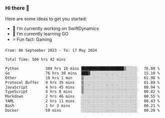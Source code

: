 ### Hi there 👋

Here are some ideas to get you started:

- 🔭 I’m currently working on SwiftDynamics
- 🌱 I’m currently learning GO
-  ⚡ Fun fact: Gaming
  
  <!--
- 👯 I’m looking to collaborate on ...
- 🤔 I’m looking for help with ...
- 💬 Ask me about ...
- 📫 How to reach me: ...
- 😄 Pronouns: ...
-->

<!--START_SECTION:waka-->

```txt
From: 06 September 2023 - To: 17 May 2024

Total Time: 506 hrs 42 mins

Python            389 hrs 10 mins ███████████████████▒░░░░░   76.80 %
Go                76 hrs 30 mins  ███▓░░░░░░░░░░░░░░░░░░░░░   15.10 %
Other             10 hrs 1 min    ▒░░░░░░░░░░░░░░░░░░░░░░░░   01.98 %
Protocol Buffer   9 hrs 35 mins   ▒░░░░░░░░░░░░░░░░░░░░░░░░   01.89 %
JavaScript        4 hrs 45 mins   ▒░░░░░░░░░░░░░░░░░░░░░░░░   00.94 %
TypeScript        4 hrs 8 mins    ▒░░░░░░░░░░░░░░░░░░░░░░░░   00.82 %
Markdown          2 hrs 46 mins   ░░░░░░░░░░░░░░░░░░░░░░░░░   00.55 %
YAML              2 hrs 11 mins   ░░░░░░░░░░░░░░░░░░░░░░░░░   00.43 %
Bash              1 hr 2 mins     ░░░░░░░░░░░░░░░░░░░░░░░░░   00.21 %
Docker            59 mins         ░░░░░░░░░░░░░░░░░░░░░░░░░   00.20 %
```

<!--END_SECTION:waka-->
